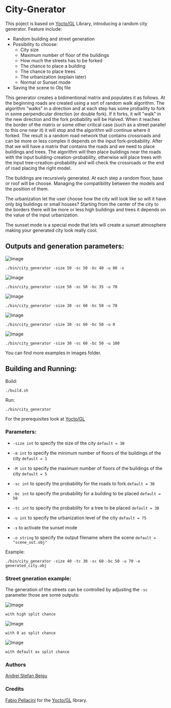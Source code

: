 # City-Gnerator
This poject is based on [Yocto/GL](https://github.com/xelatihy/yocto-gl) Library, introducing a random city generator. Feature include:

- Random building and street generation
- Possibility to choose:
    - City size
    - Maximum number of floor of the buildings
    - How much the streets has to be forked
    - The chance to place a building
    - The chance to place trees
    - The urbanization (explain later)
    - Normal or Sunset mode
- Saving the scene to Obj file

This generator creates a bidimentional matrix and populates it as follows. 
At the beginning roads are created using a sort of random walk algorithm. The algorithm "walks" in a direction and at each step has some probaility to fork in some perpendicular direction (or double fork). If it forks, it will "walk" in the new direction and the fork probability will be Halved. When it reaches the border of the matrix or some other critical case (such as a street parallel to this one near it) it will stop and the algorithm will continue where it forked. 
The result is a random road network that contains crossroads and can be more or less complex it depends on the input fork-probability. 
After that we will have a matrix that contains the roads and we need to place buildings and trees. The algorithm will then place buildings near the roads with the input building-creation-probability, otherwise will place trees with the input tree-creation-probability and will check the crossroads or the end of road placing the right model.

The buildings are recursively generated.  At each step a random floor, base or roof will be choose. Managing the compatibility between the models and the position of them.

The urbanization let the user choose how the city will look like so will it have only big buildings or small houses? Starting from the center of the city to the borders there will be more or less high buildings and trees it depends on the value of the input urbanization.

The sunset mode is a special mode that lets will create a sunset atmosphere making your generated city look really cool.

## Outputs and generation parameters:
![Image](images/example_2048px_size_50-sc_50-bc_40-u_80-sunset-mode.png)
    
`./bin/city_generator -size 50 -sc 50 -bc 40 -u 80 -s`
    
![Image](images/example_1024px_size_50-sc_50-bc_35-u_70.png)
    
`./bin/city_generator -size 50 -sc 50 -bc 35 -u 70 `

![Image](images/example_1024px_size_30-sc_60-bc_50-u_70.png)
    
`./bin/city_generator -size 30 -sc 60 -bc 50 -u 70 `
    
![Image](images/example_1024px_size_30-sc_60-bc_50-u_0.png)
    
`./bin/city_generator -size 30 -sc 60 -bc 50 -u 0 `

![Image](images/example_1024px_size_30-sc_60-bc_50-u_100.png)
    
`./bin/city_generator -size 30 -sc 60 -bc 50 -u 100 `
    
You can find more examples in images folder.

## Building and Running:

Build:

    ./build.sh

Run:

    ./bin/city_generator
For the prerequisites look at [Yocto/GL](https://github.com/xelatihy/yocto-gl#compilation)
 
### Parameters:

- `-size int` to specify the size of the city `default = 30`

- `-m int` to specify the minimum number of floors of the buildings of the city `default = 1`

- `-M int` to specify the maximum number of floors of the buildings of the city `default = 5`

- `-sc int` to specify the probability for the roads to fork `default = 30`

- `-bc int` to specify the probability for a building to be placed `default = 50`

- `-tc int` to specify the probability for a tree to be placed `default = 30`

- `-u int` to specify the urbanization level of the city `default = 75`

- `-s` to activate the sunset mode

- `-o string` to specify the output filename where the scene  `default = "scene_out.obj"`

Example:

    ./bin/city_generator -size 40 -tc 30 -sc 60 -bc 50 -u 70 -o generated_city.obj

### Street gneration example:

The generation of the streets can be controlled by adjusting the `-sc` parameter those are some outputs:

![Image](images/possible_street_generation.png)

`with high split chance`
    
![Image](images/possible_street_generation_3.png)
    
`with 0 as split chance`
    
![Image](images/possible_street_generation_2.png)
    
`with default as split chance`
    
### Authors

[Andrei Stefan Bejgu](https://github.com/andreim14)
    
### Credits
[Fabio Pellacini](https://github.com/xelatihy) for the [Yocto/GL](https://github.com/xelatihy/yocto-gl) library.

